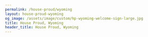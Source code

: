 ```yaml
---
permalink: /house-proud/wyoming
layout: house-proud-wyoming
og_image: /assets/image/custom/hp-wyoming-welcome-sign-large.jpg
title: House Proud, Wyoming
header_title: House Proud, Wyoming
---
```


